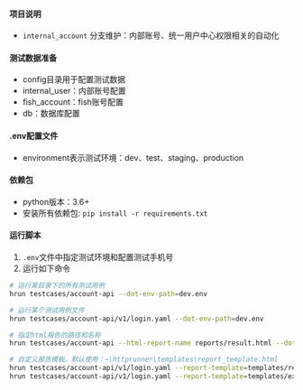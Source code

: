 #### 项目说明

- `internal_account` 分支维护：内部账号、统一用户中心权限相关的自动化

#### 测试数据准备

- config目录用于配置测试数据
- internal_user：内部账号配置
- fish_account：fish账号配置
- db：数据库配置

#### .env配置文件

- environment表示测试环境：dev、test、staging、production

#### 依赖包

- python版本：3.6+
- 安装所有依赖包: `pip install -r requirements.txt`

#### 运行脚本

1. `.env`文件中指定测试环境和配置测试手机号
2. 运行如下命令

```sh
# 运行某目录下的所有测试用例
hrun testcases/account-api --dot-env-path=dev.env

# 运行某个测试用例文件
hrun testcases/account-api/v1/login.yaml --dot-env-path=dev.env

# 指定html报告的路径和名称
hrun testcases/account-api --html-report-name reports/result.html --dot-env-path=dev.env

# 自定义报告模板。默认使用：~\httprunner\templates\report_template.html
hrun testcases/account-api/v1/login.yaml --report-template=templates/report_fail_only.html --dot-env-path=dev.env
hrun testcases/account-api/v1/login.yaml --report-template=templates/extent_reports.html --dot-env-path=dev.env # 引入extent reports
```